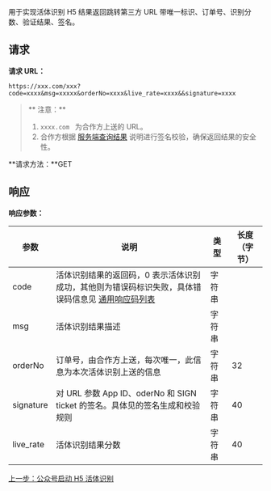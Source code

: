 用于实现活体识别 H5 结果返回跳转第三方 URL 带唯一标识、订单号、识别分数、验证结果、签名。

## 请求

**请求 URL：**

```
https://xxx.com/xxx?code=xxxx&msg=xxxxx&orderNo=xxxx&live_rate=xxxx&&signature=xxxx
```

> ** 注意：**
> 1. `xxxx.com ` 为合作方上送的 URL。
> 2. 合作方根据 [服务端查询结果](http://tce.fsphere.cn/document/product/655/13841) 说明进行签名校验，确保返回结果的安全性。

**请求方法：**GET

## 响应

**响应参数：**

| 参数        | 说明                                       | 类型   | 长度（字节） |
| --------- | ---------------------------------------- | ---- | ------ |
| code      | 活体识别结果的返回码，0 表示活体识别成功，其他则为错误码标识失败，具体错误码信息见 [通用响应码列表](http://tce.fsphere.cn/document/product/655/13819) | 字符串  |        |
| msg       | 活体识别结果描述                                 | 字符串  |        |
| orderNo   | 订单号，由合作方上送，每次唯一，此信息为本次活体识别上送的信息          | 字符串  | 32     |
| signature | 对 URL 参数 App ID、oderNo 和 SIGN ticket 的签名。具体见的签名生成和校验规则 | 字符串  | 40     |
| live_rate | 活体识别结果分数                                 | 字符串  | 40     |

[上一步：公众号启动 H5 活体识别](http://tce.fsphere.cn/document/product/655/13840)













